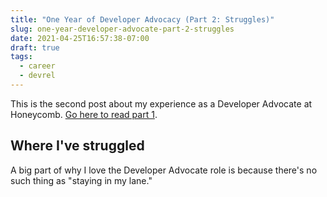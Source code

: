 ```yaml
---
title: "One Year of Developer Advocacy (Part 2: Struggles)"
slug: one-year-developer-advocate-part-2-struggles
date: 2021-04-25T16:57:38-07:00
draft: true
tags:
  - career
  - devrel
---
```


This is the second post about my experience as a Developer Advocate at Honeycomb.
[Go here to read part 1](/2021/04/25/one-year-of-developer-advocacy-part-1-wins/).

## Where I've struggled

A big part of why I love the Developer Advocate role is because
there's no such thing as "staying in my lane."

